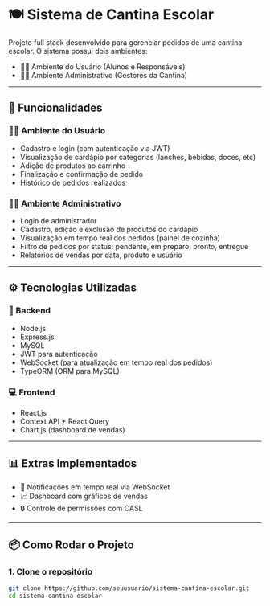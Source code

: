 # 🍽️ Sistema de Cantina Escolar

Projeto full stack desenvolvido para gerenciar pedidos de uma cantina escolar. O sistema possui dois ambientes:

- 👨‍🎓 Ambiente do Usuário (Alunos e Responsáveis)
- 🧑‍💼 Ambiente Administrativo (Gestores da Cantina)

---

## 📌 Funcionalidades

### 👨‍🎓 Ambiente do Usuário
- Cadastro e login (com autenticação via JWT)
- Visualização de cardápio por categorias (lanches, bebidas, doces, etc)
- Adição de produtos ao carrinho
- Finalização e confirmação de pedido
- Histórico de pedidos realizados

### 🧑‍💼 Ambiente Administrativo
- Login de administrador
- Cadastro, edição e exclusão de produtos do cardápio
- Visualização em tempo real dos pedidos (painel de cozinha)
- Filtro de pedidos por status: pendente, em preparo, pronto, entregue
- Relatórios de vendas por data, produto e usuário

---

## ⚙️ Tecnologias Utilizadas

### 🔧 Backend
- Node.js
- Express.js
- MySQL
- JWT para autenticação
- WebSocket (para atualização em tempo real dos pedidos)
- TypeORM (ORM para MySQL)

### 💻 Frontend
- React.js
- Context API + React Query
- Chart.js (dashboard de vendas)

---

## 📊 Extras Implementados
- 📡 Notificações em tempo real via WebSocket
- 📈 Dashboard com gráficos de vendas
- 🔒 Controle de permissões com CASL

---

## 📦 Como Rodar o Projeto

### 1. Clone o repositório

```bash
git clone https://github.com/seuusuario/sistema-cantina-escolar.git
cd sistema-cantina-escolar
